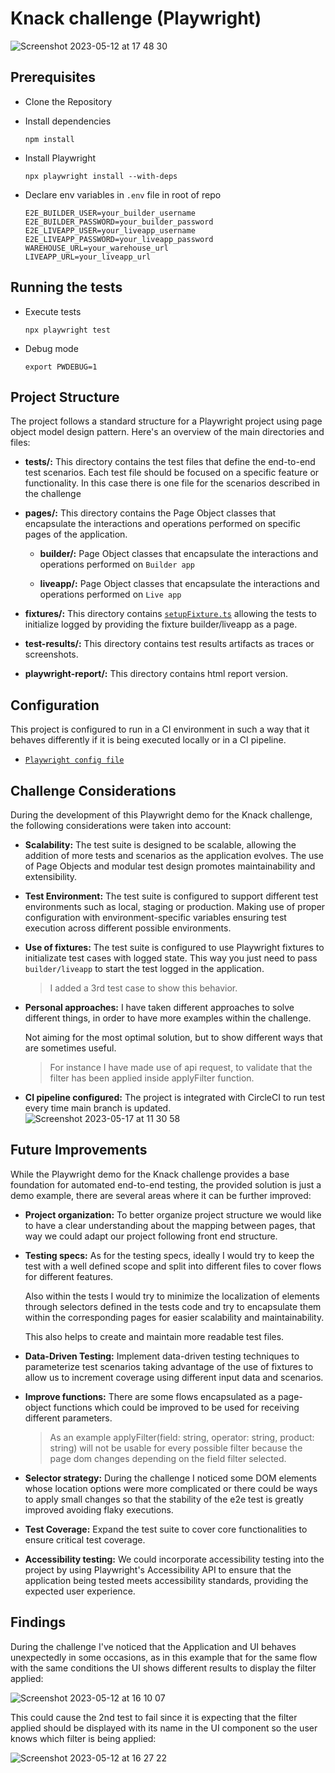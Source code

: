# Knack challenge (Playwright)
![Screenshot 2023-05-12 at 17 48 30](https://github.com/javicrcls/playwright-demo/assets/20679501/af7b18a8-32f6-4c37-910b-7a146120e999)

## Prerequisites

-   Clone the Repository

-   Install dependencies

    `npm install`

- Install Playwright

    `npx playwright install --with-deps`

-   Declare env variables in `.env` file in root of repo

    ```
    E2E_BUILDER_USER=your_builder_username
    E2E_BUILDER_PASSWORD=your_builder_password
    E2E_LIVEAPP_USER=your_liveapp_username
    E2E_LIVEAPP_PASSWORD=your_liveapp_password
    WAREHOUSE_URL=your_warehouse_url
    LIVEAPP_URL=your_liveapp_url
    ```
    
## Running the tests

-   Execute tests

    `npx playwright test`

-   Debug mode

    `export PWDEBUG=1`


## Project Structure

The project follows a standard structure for a Playwright project using page object model design pattern. Here's an overview of the main directories and files:

* **tests/:** This directory contains the test files that define the end-to-end test scenarios. Each test file should be focused on a specific feature or functionality.
In this case there is one file for the scenarios described in the challenge

* **pages/:** This directory contains the Page Object classes that encapsulate the interactions and operations performed on specific pages of the application. 
    
    * **builder/:** Page Object classes that encapsulate the interactions and operations performed on `Builder app`

    * **liveapp/:** Page Object classes that encapsulate the interactions and operations performed on `Live app`

* **fixtures/:** This directory contains [`setupFixture.ts`](https://github.com/javicrcls/playwright-demo/blob/main/fixtures/setupFixture.ts) allowing the tests to initialize logged by providing the fixture builder/liveapp as a page.

* **test-results/:** This directory contains test results artifacts as traces or screenshots.

* **playwright-report/:** This directory contains html report version.

## Configuration

This project is configured to run in a CI environment in such a way that it behaves differently if it is being executed locally or in a CI pipeline. 

+ [`Playwright config file`](https://github.com/javicrcls/playwright-demo/blob/main/playwright.config.ts)
    
## Challenge Considerations

During the development of this Playwright demo for the Knack challenge, the following considerations were taken into account:

* **Scalability:** The test suite is designed to be scalable, allowing the addition of more tests and scenarios as the application evolves. The use of Page Objects and modular test design promotes maintainability and extensibility.

* **Test Environment:** The test suite is configured to support different test environments such as local, staging or production. Making use of proper configuration with environment-specific variables ensuring test execution across different possible environments.

* **Use of fixtures:** The test suite is configured to use Playwright fixtures to initializate test cases with logged state. This way you just need to pass `builder/liveapp` to start the test logged in the application.

    >I added a 3rd test case to show this behavior. 

* **Personal approaches:** I have taken different approaches to solve different things, in order to have more examples within the challenge. 

    Not aiming for the most optimal solution, but to show different ways that are sometimes useful.

    >For instance I have made use of api request, to validate that the filter has been applied inside applyFilter function. 

* **CI pipeline configured:** The project is integrated with CircleCI to run test every time main branch is updated. 
![Screenshot 2023-05-17 at 11 30 58](https://github.com/javicrcls/playwright-demo/assets/20679501/5a611a6e-d04a-4afb-8e5e-666247ec0046)

## Future Improvements
While the Playwright demo for the Knack challenge provides a base foundation for automated end-to-end testing, the provided solution is just a demo example, there are several areas where it can be further improved:

* **Project organization:** To better organize project structure we would like to have a clear understanding about the mapping between pages, that way we could adapt our project following front end structure.

* **Testing specs:** As for the testing specs, ideally I would try to keep the test with a well defined scope and split into different files to cover flows for different features.

    Also within the tests I would try to minimize the localization of elements through selectors defined in the tests code and try to encapsulate them within the corresponding pages for easier scalability and maintainability.

    This also helps to create and maintain more readable test files.


* **Data-Driven Testing:** Implement data-driven testing techniques to parameterize test scenarios taking advantage of the use of fixtures to allow us to increment coverage using different input data and scenarios.

* **Improve functions:** There are some flows encapsulated as a page-object functions which could be improved to be used for receiving different parameters.

    >As an example applyFilter(field: string, operator: string, product: string) will not be usable for every possible filter because the page dom changes depending on the field filter selected.

* **Selector strategy:** During the challenge I noticed some DOM elements whose location options were more complicated or there could be ways to apply small changes so that the stability of the e2e test is greatly improved avoiding flaky executions.

* **Test Coverage:** Expand the test suite to cover core functionalities to ensure critical test coverage.

* **Accessibility testing:** We could incorporate accessibility testing into the project by using Playwright's Accessibility API to ensure that the application being tested meets accessibility standards, providing the expected user experience.

## Findings

During the challenge I've noticed that the Application and UI behaves unexpectedly in some occasions, as in this example that for the same flow with the same conditions the UI shows different results to display the filter applied:

![Screenshot 2023-05-12 at 16 10 07](https://github.com/javicrcls/playwright-demo/assets/20679501/ab701245-eb62-4388-ad9e-b33e1afa4f57)

This could cause the 2nd test to fail since it is expecting that the filter applied should be displayed with its name in the UI component so the user knows which filter is being applied:

![Screenshot 2023-05-12 at 16 27 22](https://github.com/javicrcls/playwright-demo/assets/20679501/c1130ad8-8db4-4e90-8fbd-231b776407b5)

